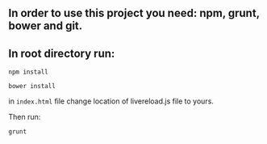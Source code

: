 ## In order to use this project you need: npm, grunt, bower and git.

## In root directory run:

```
npm install
```

```
bower install
```

in ```index.html``` file change location of livereload.js file to yours. 

Then run:

```
grunt
```
